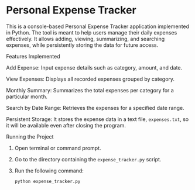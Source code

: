 # Personal Expense Tracker

This is a console-based Personal Expense Tracker application implemented in Python. The tool is meant to help users manage their daily expenses effectively. It allows adding, viewing, summarizing, and searching expenses, while persistently storing the data for future access.



 Features Implemented

Add Expense: Input expense details such as category, amount, and date.

View Expenses: Displays all recorded expenses grouped by category.

Monthly Summary: Summarizes the total expenses per category for a particular month.

Search by Date Range: Retrieves the expenses for a specified date range.

Persistent Storage: It stores the expense data in a text file, `expenses.txt`, so it will be available even after closing the program.


 Running the Project

1. Open terminal or command prompt.

2. Go to the directory containing the `expense_tracker.py` script.

3. Run the following command:
   ```bash
   python expense_tracker.py
